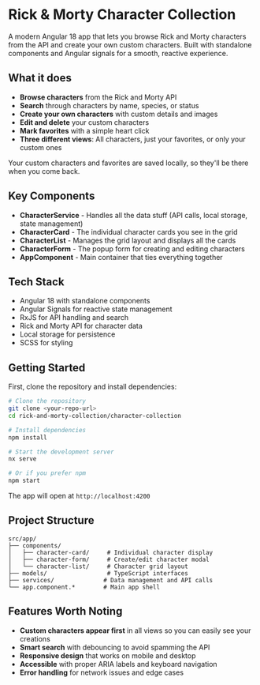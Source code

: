 # Rick & Morty Character Collection

A modern Angular 18 app that lets you browse Rick and Morty characters from the API and create your own custom characters. Built with standalone components and Angular signals for a smooth, reactive experience.

## What it does

- **Browse characters** from the Rick and Morty API
- **Search** through characters by name, species, or status  
- **Create your own characters** with custom details and images
- **Edit and delete** your custom characters
- **Mark favorites** with a simple heart click
- **Three different views**: All characters, just your favorites, or only your custom ones

Your custom characters and favorites are saved locally, so they'll be there when you come back.

## Key Components

- **CharacterService** - Handles all the data stuff (API calls, local storage, state management)
- **CharacterCard** - The individual character cards you see in the grid
- **CharacterList** - Manages the grid layout and displays all the cards
- **CharacterForm** - The popup form for creating and editing characters
- **AppComponent** - Main container that ties everything together

## Tech Stack

- Angular 18 with standalone components
- Angular Signals for reactive state management
- RxJS for API handling and search
- Rick and Morty API for character data
- Local storage for persistence
- SCSS for styling

## Getting Started

First, clone the repository and install dependencies:

```bash
# Clone the repository
git clone <your-repo-url>
cd rick-and-morty-collection/character-collection

# Install dependencies
npm install

# Start the development server
nx serve

# Or if you prefer npm
npm start
```

The app will open at `http://localhost:4200`

## Project Structure

```
src/app/
├── components/
│   ├── character-card/     # Individual character display
│   ├── character-form/     # Create/edit character modal
│   └── character-list/     # Character grid layout
├── models/                 # TypeScript interfaces
├── services/              # Data management and API calls
└── app.component.*        # Main app shell
```

## Features Worth Noting

- **Custom characters appear first** in all views so you can easily see your creations
- **Smart search** with debouncing to avoid spamming the API
- **Responsive design** that works on mobile and desktop
- **Accessible** with proper ARIA labels and keyboard navigation
- **Error handling** for network issues and edge cases